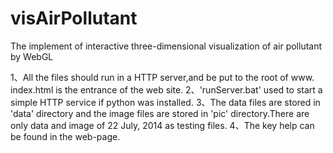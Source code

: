 # visAirPollutant
The implement of interactive three-dimensional visualization of air pollutant by WebGL

1、All the files should run in a HTTP server,and be put to the root of www. index.html is the entrance of the web site.
2、'runServer.bat' used to start a simple HTTP service if python was installed.
3、The data files are stored in 'data' directory and the image files are stored in 'pic' directory.There are only data and image of 22 July, 2014  as testing files. 
4、The key help can be found in the web-page.
